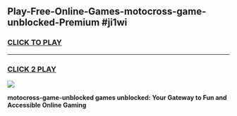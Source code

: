 
## Play-Free-Online-Games-motocross-game-unblocked-Premium #ji1wi
<h3>
<a href="https://premium.freeplayer.one?title=motocross-game-unblocked&ref=8M">CLICK TO PLAY</a></h3>
<hr>

<h3>
<a href="https://premium.freeplayer.one?title=motocross-game-unblocked&ref=8M">CLICK 2 PLAY</a>
  
</h3>

<a href="https://premium.freeplayer.one?title=motocross-game-unblocked&ref=8M"><img src="https://clearcache.store/games.png"></a>


**motocross-game-unblocked games unblocked: Your Gateway to Fun and Accessible Online Gaming**
